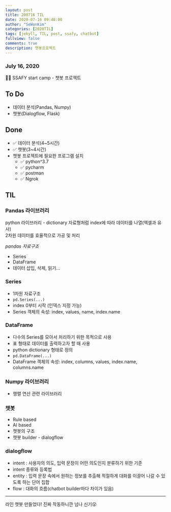 ```yaml
---
layout: post
title: 200716 TIL
date: 2020-07-16 09:48:00
author: "SeWonKim"
categories: [2020TIL]
tags: [jekyll, TIL, post, ssafy, chatbot]
fullview: false
comments: true
description: 챗봇프로젝트
---
```


### July 16, 2020

👨‍💻 SSAFY start camp - 챗봇 프로젝트
 

## To Do

- 데이터 분석(Pandas, Numpy)
- 챗봇(Dialogflow, Flask)

## Done

- ✅ 데이터 분석(4~5시간)
- ✅ 챗봇(3~4시간)
- 챗봇 프로젝트에 필요한 프로그램 설치
    - ✅ python^3.7
    - ✅ pycharm
    - ✅ postman
    - ✅ Ngrok

## TIL

### Pandas 라이브러리
python 라이브러리 - dictionary 자료형처럼 index에 따라 데이터를 나열(엑셀과 유사)      
2차원 데이터를 효율적으로 가공 및 처리

*pandas 자료구조*
- Series
- DataFrame
- 데이터 삽입, 삭제, 읽기...

### Series 
- 1차원 자료구조    
- `pd.Series(...)`
- index 0부터 시작 (인덱스 지정 가능)
- Series 객체의 속성: index, values, name, index.name

### DataFrame
- 다수의 Series를 모아서 처리하기 위한 목적으로 사용
- 표 형태로 데이터를 출력하고자 할 때 사용 
- python dictionary 형태로 정의
- `pd.DataFrame(...)`
- DataFrame 객체의 속성: index, columns, values, index.name, columns.name

### Numpy 라이브러리
- 행렬 연산 관련 라이브러리


### 챗봇
- Rule based 
- AI based
- 챗봇의 구조
- 챗봇 builder - dialogflow

### dialogflow 
- intent : 사용자의 의도, 입력 문장이 어떤 의도인지 분류하기 위한 기준
- intent 종류와 등록법
- entity : 입력 문장 속에서 원하는 정보를 추출해 적절하게 대화를 이끌어 나갈 수 있도록 하는 단어 집합
- flow : 대화의 흐름(chatbot builder마다 차이가 있음)



--- 

라인 챗봇 만들었다! 진짜 작동하니깐 넘나 신기😮
